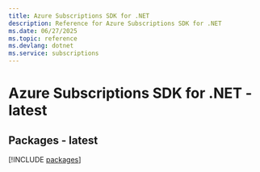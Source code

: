 ```yaml
---
title: Azure Subscriptions SDK for .NET
description: Reference for Azure Subscriptions SDK for .NET
ms.date: 06/27/2025
ms.topic: reference
ms.devlang: dotnet
ms.service: subscriptions
---
```

# Azure Subscriptions SDK for .NET - latest
## Packages - latest
[!INCLUDE [packages](subscriptions-index.md)]